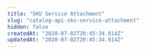 ```yaml
---
title: "SKU Service Attachment"
slug: "catalog-api-sku-service-attachment"
hidden: false
createdAt: "2020-07-02T20:45:34.914Z"
updatedAt: "2020-07-02T20:45:34.914Z"
---
```

